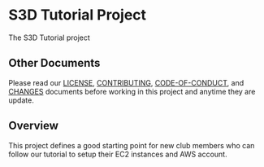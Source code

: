 # S3D Tutorial Project
The S3D Tutorial project

## Other Documents
Please read our [LICENSE][lice], [CONTRIBUTING][cont], [CODE-OF-CONDUCT][code],
and [CHANGES][chge] documents before working in this project and anytime they
are update.

## Overview
This project defines a good starting point for new club members who can follow
our tutorial to setup their EC2 instances and AWS account.

[chge]: ./CHANGES.md
[code]: ./CODE-OF-CONDUCT.md
[cont]: ./CONTRIBUTING.md
[lice]: ./LICENSE.md
